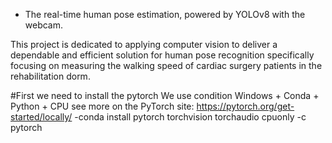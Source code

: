 - The real-time human pose estimation, powered by YOLOv8 with the webcam. 

This project is dedicated to applying computer vision to deliver a dependable and efficient solution for human pose recognition specifically focusing on measuring the walking speed of cardiac surgery patients in the rehabilitation dorm.

#First we need to install the pytorch
We use condition Windows + Conda + Python + CPU 
see more on the PyTorch site: https://pytorch.org/get-started/locally/
-conda install pytorch torchvision torchaudio cpuonly -c pytorch
